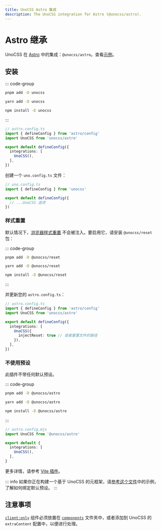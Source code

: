 ```yaml
---
title: UnoCSS Astro 集成
description: The UnoCSS integration for Astro (@unocss/astro).
---
```


# Astro 继承

UnoCSS 在 [Astro](https://astro.build/) 中的集成：`@unocss/astro`。查看[示例](https://github.com/unocss/unocss/tree/main/examples/astro)。


## 安装

::: code-group
  ```bash [pnpm]
  pnpm add -D unocss
  ```
  ```bash [yarn]
  yarn add -D unocss
  ```
  ```bash [npm]
  npm install -D unocss
  ```
:::

```ts
// astro.config.ts
import { defineConfig } from 'astro/config'
import UnoCSS from 'unocss/astro'

export default defineConfig({
  integrations: [
    UnoCSS(),
  ],
})
```

创建一个 `uno.config.ts` 文件：

```ts
// uno.config.ts
import { defineConfig } from 'unocss'

export default defineConfig({
  // ...UnoCSS 选项
})
```

### 样式重置

默认情况下，[浏览器样式重置](/guide/style-reset) 不会被注入。要启用它，请安装 `@unocss/reset` 包：

::: code-group
  ```bash [pnpm]
  pnpm add -D @unocss/reset
  ```
  ```bash [yarn]
  yarn add -D @unocss/reset
  ```
  ```bash [npm]
  npm install -D @unocss/reset
  ```
:::

并更新您的 `astro.config.ts`：

```ts
// astro.config.ts
import { defineConfig } from 'astro/config'
import UnoCSS from 'unocss/astro'

export default defineConfig({
  integrations: [
    UnoCSS({
      injectReset: true // 或者重置文件的路径
    }),
  ],
})
```

### 不使用预设

此插件不带任何默认预设。

::: code-group
  ```bash [pnpm]
  pnpm add -D @unocss/astro
  ```
  ```bash [yarn]
  yarn add -D @unocss/astro
  ```
  ```bash [npm]
  npm install -D @unocss/astro
  ```
:::

```ts
// astro.config.mjs
import UnoCSS from '@unocss/astro'

export default {
  integrations: [
    UnoCSS(),
  ],
}
```
更多详情，请参考 [Vite 插件](/integrations/vite)。

::: info
如果你正在构建一个基于 UnoCSS 的元框架，请[参考这个文件](https://github.com/unocss/unocss/blob/main/packages/unocss/src/astro.ts)中的示例，了解如何绑定默认预设。
:::

## 注意事项

[`client:only`](https://docs.astro.build/en/reference/directives-reference/#clientonly) 组件必须放置在 [`components`](https://docs.astro.build/en/core-concepts/project-structure/#srccomponents) 文件夹中，或者添加到 UnoCSS 的 `extraContent` 配置中，以便进行处理。

